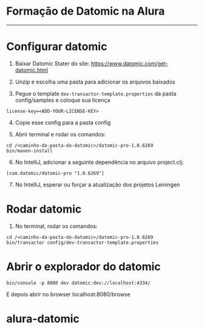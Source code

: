# Formação de Datomic na Alura


---

# Configurar datomic

1. Baixar Datomic Stater do site:
https://www.datomic.com/get-datomic.html

2. Unzip e escolha uma pasta para adicionar os arquivos baixados

3. Pegue o template `dev-transactor-template.properties` da pasta config/samples e coloque sua licença
```
license-key=<ADD-YOUR-LICENSE-KEY>
```

4. Copie esse config para a pasta config 

5. Abrir terminal e rodar os comandos:
```
cd /<caminho-da-pasta-do-datomic>/datomic-pro-1.0.6269
bin/maven-install
```
6. No IntelliJ, adicionar a seguinte dependência no arquivo project.clj:
```
[com.datomic/datomic-pro "1.0.6269"]
```
7. No IntelliJ, esperar ou forçar a atualização dos projetos Leiningen



# Rodar datomic
1. No terminal, rodar os comandos:
```
cd /<caminho-da-pasta-do-datomic>/datomic-pro-1.0.6269
bin/transactor config/dev-transactor-template.properties
```


# Abrir o explorador do datomic
```bin/console -p 8080 dev datomic:dev://localhost:4334/```

E depois abrir no browser localhost:8080/browse
# alura-datomic

